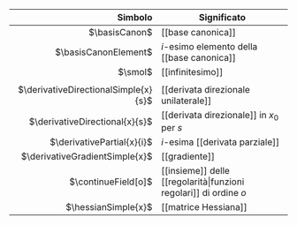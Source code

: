 |                              Simbolo | Significato                                                       |
| -----------------------------------: | ----------------------------------------------------------------- |
|                        $\basisCanon$ | [[base canonica]]                                                 |
|                 $\basisCanonElement$ | $i$-esimo elemento della [[base canonica]]                        |
|                              $\smol$ | [[infinitesimo]]                                                  |
|                                      |                                                                   |
| $\derivativeDirectionalSimple{x}{s}$ | [[derivata direzionale unilaterale]]                              |
|       $\derivativeDirectional{x}{s}$ | [[derivata direzionale]] in $x_0$ per $s$                         |
|           $\derivativePartial{x}{i}$ | $i$-esima [[derivata parziale]]                                   |
|       $\derivativeGradientSimple{x}$ | [[gradiente]]                                                     |
|                  $\continueField[o]$ | [[insieme]] delle [[regolarità\|funzioni regolari]] di ordine $o$ |
|                  $\hessianSimple{x}$ | [[matrice Hessiana]]                                              |
